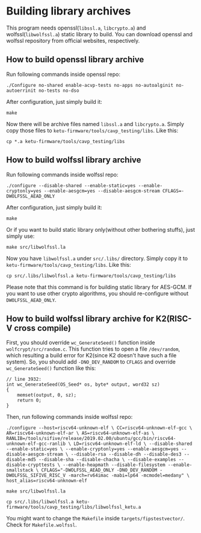 # Building library archives

This program needs openssl(`libssl.a`, `libcrypto.a`) and wolfssl(`libwolfssl.a`) static library to build. You can download openssl and wolfssl repository from official websites, respectively.

## How to build openssl library archive

Run following commands inside openssl repo:

`./Configure no-shared enable-acvp-tests no-apps no-autoalginit no-autoerrinit no-tests no-dso`

After configuration, just simply build it:

`make`

Now there will be archive files named `libssl.a` and `libcrypto.a`. Simply copy those files to `ketu-firmware/tools/cavp_testing/libs`. Like this:

`cp *.a ketu-firmware/tools/cavp_testing/libs`

## How to build wolfssl library archive

Run following commands inside wolfssl repo:

`./configure --disable-shared --enable-static=yes --enable-cryptonly=yes --enable-aesgcm=yes --disable-aesgcm-stream CFLAGS=-DWOLFSSL_AEAD_ONLY`

After configuration, just simply build it:

`make`

Or if you want to build static library only(without other bothering stuffs), just simply use:

`make src/libwolfssl.la`

Now you have `libwolfssl.a` under `src/.libs/` directory. Simply copy it to `ketu-firmware/tools/cavp_testing/libs`. Like this:

`cp src/.libs/libwolfssl.a ketu-firmware/tools/cavp_testing/libs`

Please note that this command is for building static library for AES-GCM. If you want to use other crypto algorithms, you should re-configure without `DWOLFSSL_AEAD_ONLY`.

## How to build wolfssl library archive for K2(RISC-V cross compile)

First, you should override `wc_GenerateSeed()` function inside `wolfcrypt/src/random.c`. This function tries to open a file `/dev/random`, which resulting a build error for K2(since K2 doesn't have such a file system). So, you should add `-DNO_DEV_RANDOM` to `CFLAGS` and override `wc_GenerateSeed()` function like this:

```
// line 3932:
int wc_GenerateSeed(OS_Seed* os, byte* output, word32 sz)
{
    memset(output, 0, sz);
    return 0;
}
```

Then, run following commands inside wolfssl repo:

`./configure --host=riscv64-unknown-elf \
CC=riscv64-unknown-elf-gcc \
AR=riscv64-unknown-elf-ar \
AS=riscv64-unknown-elf-as \
RANLIB=/tools/sifive/release/2019.02.00/ubuntu/gcc/bin/riscv64-unknown-elf-gcc-ranlib \
LD=riscv64-unknown-elf-ld \
--disable-shared --enable-static=yes \
--enable-cryptonly=yes --enable-aesgcm=yes --disable-aesgcm-stream \
--disable-rsa --disable-dh --disable-des3 --disable-md5 --disable-sha --disable-chacha \
--disable-examples --disable-crypttests \
--enable-heapmath --disable-filesystem --enable-smallstack \
CFLAGS="-DWOLFSSL_AEAD_ONLY -DNO_DEV_RANDOM -DWOLFSSL_SIFIVE_RISC_V -march=rv64imac -mabi=lp64 -mcmodel=medany" \
host_alias=riscv64-unknown-elf`

`make src/libwolfssl.la`

`cp src/.libs/libwolfssl.a ketu-firmware/tools/cavp_testing/libs/libwolfssl_ketu.a`

You might want to change the `Makefile` inside `targets/fipstestvector/`. Check for `Makefile.wolfssl`.
